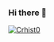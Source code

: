 ### Hi there 👋

[![Crhist0](https://github-readme-stats.vercel.app/api/top-langs/?username=Crhist0&hide=html&layout=compact=false&theme=onedark)](https://github.com/Crhist0/)

<!--
**Crhist0/Crhist0** is a ✨ _special_ ✨ repository because its `README.md` (this file) appears on your GitHub profile.

Here are some ideas to get you started:

- 🔭 I’m currently working on ...
- 🌱 I’m currently learning ...
- 👯 I’m looking to collaborate on ...
- 🤔 I’m looking for help with ...
- 💬 Ask me about ...
- 📫 How to reach me: ...
- 😄 Pronouns: ...
- ⚡ Fun fact: ...
-->
